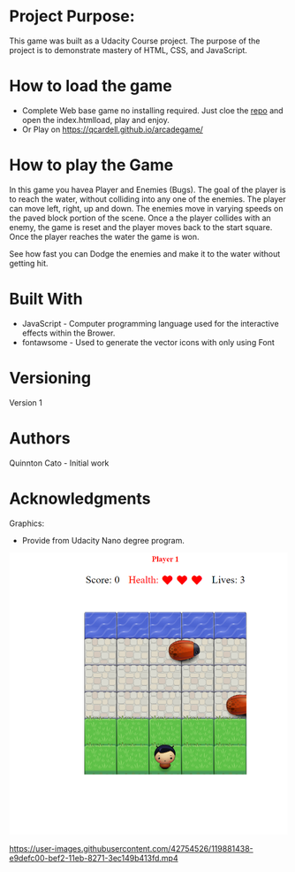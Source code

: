 # Project Purpose:

This game was built as a Udacity Course project. The purpose of the project is to demonstrate mastery of HTML, CSS, and JavaScript.

# How to load the game
* Complete Web base game no installing required.  Just cloe the [repo](https://github.com/qcardell/arcadegame.git) and open the index.htmlload, play and enjoy.
* Or Play on https://qcardell.github.io/arcadegame/

# How to play the Game
In this game you havea Player and Enemies (Bugs). The goal of the player is to reach the water, without colliding into any one of the enemies. The player can move left, right, up and down. The enemies move in varying speeds on the paved block portion of the scene. Once a the player collides with an enemy, the game is reset and the player moves back to the start square. Once the player reaches the water the game is won.

See how fast you can Dodge the enemies and make it to the water without getting hit.

# Built With
- JavaScript - Computer programming language used for the interactive effects within the Brower.
- fontawsome - Used to generate the vector icons with only using Font 

# Versioning
Version 1

# Authors
Quinnton Cato - Initial work

# Acknowledgments
Graphics:

- Provide from Udacity Nano degree program.

![](JavaScript_Frogger2.png)


https://user-images.githubusercontent.com/42754526/119881438-e9defc00-bef2-11eb-8271-3ec149b413fd.mp4


